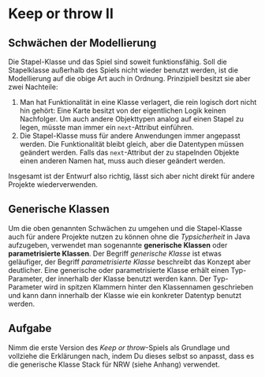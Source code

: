 # Keep or throw II

## Schwächen der Modellierung

Die Stapel-Klasse und das Spiel sind soweit funktionsfähig. Soll die Stapelklasse außerhalb des Spiels nicht wieder benutzt werden, ist die Modellierung auf die obige Art auch in Ordnung. Prinzipiell besitzt sie aber zwei Nachteile:

1. Man hat Funktionalität in eine Klasse verlagert, die rein logisch dort nicht hin gehört: Eine Karte besitzt von der eigentlichen Logik keinen Nachfolger. Um auch andere Objekttypen analog auf einen Stapel zu legen, müsste man immer ein `next`-Attribut einführen.
2. Die Stapel-Klasse muss für andere Anwendungen immer angepasst werden. Die Funktionalität bleibt gleich, aber die Datentypen müssen geändert werden. Falls das `next`-Attribut der zu stapelnden Objekte einen anderen Namen hat, muss auch dieser geändert werden.

Insgesamt ist der Entwurf also richtig, lässt sich aber nicht direkt für andere Projekte wiederverwenden.

## Generische Klassen

Um die oben genannten Schwächen zu umgehen und die Stapel-Klasse auch für andere Projekte nutzen zu können ohne die _Typsicherheit_ in Java aufzugeben, verwendet man sogenannte **generische Klassen** oder **parametrisierte Klassen**. Der Begriff _generische Klasse_ ist etwas geläufiger, der Begriff _parametrisierte Klasse_ beschreibt das Konzept aber deutlicher. Eine generische oder parametrisierte Klasse erhält einen Typ-Parameter, der innerhalb der Klasse benutzt werden kann. Der Typ-Parameter wird in spitzen Klammern hinter den Klassennamen geschrieben und kann dann innerhalb der Klasse wie ein konkreter Datentyp benutzt werden.

## Aufgabe

Nimm die erste Version des _Keep or throw_-Spiels als Grundlage und vollziehe die Erklärungen nach, indem Du dieses selbst so anpasst, dass es die generische Klasse Stack für NRW \(siehe Anhang\) verwendet.

